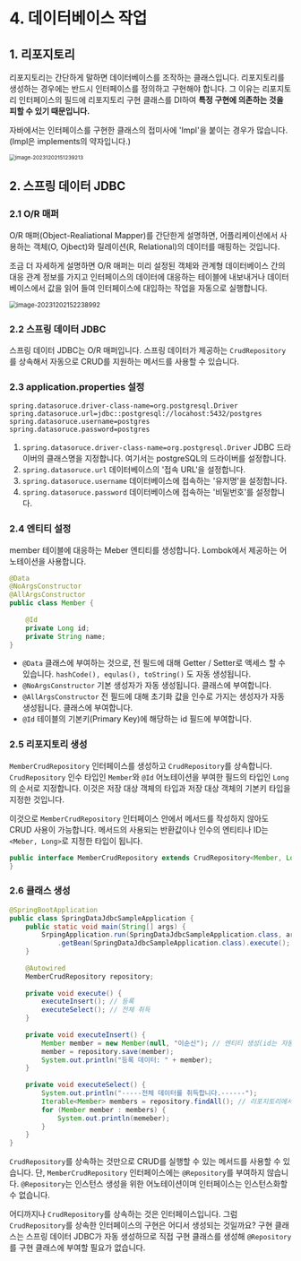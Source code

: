 # 4. 데이터베이스 작업



## 1. 리포지토리

리포지토리는 간단하게 말하면 데이터베이스를 조작하는 클래스입니다. 리포지토리를 생성하는 경우에는 반드시 인터페이스를 정의하고 구현해야 합니다. 그 이유는 리포지토리 인터페이스의 필드에 리포지토리 구현 클래스를 DI하여 **특정 구현에 의존하는 것을 피할 수 있기 때문입니다.**

자바에서는 인터페이스를 구현한 클래스의 접미사에 'Impl'을 붙이는 경우가 많습니다.(Impl은 implements의 약자입니다.)

<img src="C:\Users\piay8\AppData\Roaming\Typora\typora-user-images\image-20231202151239213.png" alt="image-20231202151239213" style="zoom:67%;" />



## 2. 스프링 데이터 JDBC 



### 2.1 O/R 매퍼

O/R 매퍼(Object-Realiational Mapper)를 간단한게 설명하면, 어플리케이션에서 사용하는 객체(O, Ojbect)와 릴레이션(R, Relational)의 데이터를 매핑하는 것입니다.

조금 더 자세하게 설명하면 O/R 매퍼는 미리 설정된 객체와 관계형 데이터베이스 간의 대응 관계 정보를 가지고 인터페이스의 데이터에 대응하는 테이블에 내보내거나 데이터베이스에서 값을 읽어 들여 인터페이스에 대입하는 작업을 자동으로 실행합니다.

<img src="C:\Users\piay8\AppData\Roaming\Typora\typora-user-images\image-20231202152238992.png" alt="image-20231202152238992" style="zoom:80%;" />



### 2.2 스프링 데이터 JDBC

스프링 데이터 JDBC는 O/R 매퍼입니다. 
스프링 데이터가 제공하는 `CrudRepository`를 상속해서 자동으로 CRUD를 지원하는 메서드를 사용할 수 있습니다. 



### 2.3 application.properties 설정

```properties
spring.datasoruce.driver-class-name=org.postgresql.Driver
spring.datasoruce.url=jdbc::postgresql://locahost:5432/postgres
spring.datasoruce.username=postgres
spring.datasoruce.password=postgres
```

1. `spring.datasoruce.driver-class-name=org.postgresql.Driver`
   JDBC 드라이버의 클래스명을 지정합니다. 여기서는 postgreSQL의 드라이버를 설정합니다.
2. `spring.datasoruce.url`
   데이터베이스의 '접속 URL'을 설정합니다.
3. `spring.datasoruce.username`
   데이터베이스에 접속하는 '유저명'을 설정합니다.
4. `spring.datasoruce.password`
   데이터베이스에 접속하는 '비밀번호'를 설정합니다.



### 2.4 엔티티 설정

member 테이블에 대응하는 Meber 엔티티를 생성합니다. Lombok에서 제공하는 어노테이션을 사용합니다.

```java
@Data
@NoArgsConstructor
@AllArgsConstructor
public class Member {
    
    @Id
    private Long id;
    private String name;
}
```

- `@Data`
  클래스에 부여하는 것으로, 전 필드에 대해 Getter / Setter로 액세스 할 수 있습니다.
  `hashCode(), equlas(), toString()` 도 자동 생성됩니다.
- `@NoArgsConstructor`
  기본 생성자가 자동 생성됩니다. 클래스에 부여합니다.
- `@AllArgsConstructor`
  전 필드에 대해 초기화 값을 인수로 가지는 생성자가 자동 생성됩니다. 클래스에 부여합니다.
- `@Id`
  테이블의 기본키(Primary Key)에 해당하는 id 필드에 부여합니다.



### 2.5 리포지토리 생성

`MemberCrudRepository` 인터페이스를 생성하고 `CrudRepository`를 상속합니다. `CrudRepository` 인수 타입인 `Member`와 `@Id` 어노테이션을 부여한 필드의 타입인 `Long` 의 순서로 지정합니다. 이것은 저장 대상 객체의 타입과 저장 대상 객체의 기본키 타입을 지정한 것입니다.

이것으로 `MemberCrudRepository` 인터페이스 안에서 메서드를 작성하지 않아도 CRUD 사용이 가능합니다. 
메서드의 사용되는 반환값이나 인수의 엔티티나 ID는 `<Meber, Long>`로 지정한 타입이 됩니다.

```java
public interface MemberCrudRepository extends CrudRepository<Member, Long> {
}
```



### 2.6 클래스 생성

```java
@SpringBootApplication
public class SpringDataJdbcSampleApplication {
    public static void main(String[] args) {
        SrpingApplication.run(SpringDataJdbcSampleApplication.class, args)
            .getBean(SpringDataJdbcSampleApplication.class).execute();
    }
    
    @Autowired
    MemberCrudRepository repository;
    
    private void execute() {
        executeInsert(); // 등록
        executeSelect(); // 전체 취득
    }
    
    private void executeInsert() {
        Member member = new Member(null, "이순신"); // 엔티티 생성(id는 자동 부여 되기 때문에 null 설정)
        member = repository.save(member);
        System.out.println("등록 데이터: " + member);
    }
    
    private void executeSelect() {
        System.out.println("-----전체 데이터를 취득합니다.------");
        Iterable<Member> members = repository.findAll(); // 리포지토리에서 전체 데이터를 취득
        for (Member member : members) {
            System.out.println(memeber);
        }
    }
}
```

`CrudRepository`를 상속하는 것만으로 CRUD를 실행할 수 있는 메서드를 사용할 수 있습니다. 단, `MemberCrudRepository` 인터페이스에는 `@Repository`를 부여하지 않습니다. `@Repository`는 인스턴스 생성을 위한 어노테이션이며 인터페이스는 인스턴스화할 수 없습니다.

어디까지나 `CrudRepository`를 상속하는 것은 인터페이스입니다. 그럼 `CrudRepository`를 상속한 인터페이스의 구현은 어디서 생성되는 것일까요? 구현 클래스는 스프링 데이터 JDBC가 자동 생성하므로 직접 구현 클래스를 생성해 `@Repository`를 구현 클래스에 부여할 필요가 없습니다.